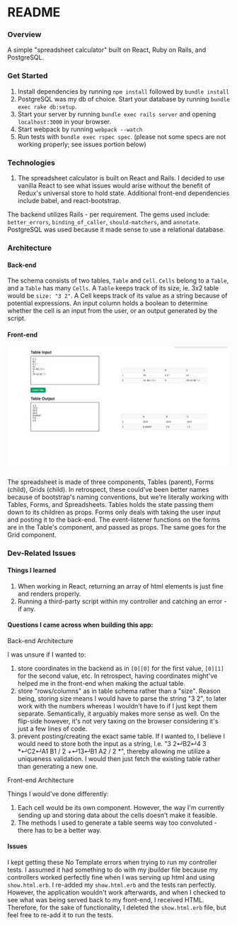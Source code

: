 # README

### Overview

A simple "spreadsheet calculator" built on React, Ruby on Rails, and PostgreSQL.


### Get Started

1. Install dependencies by running `npm install` followed by `bundle install`
2. PostgreSQL was my db of choice. Start your database by running `bundle exec rake db:setup`.
3. Start your server by running `bundle exec rails server` and opening `localhost:3000` in your browser.
4. Start webpack by running `webpack --watch`
5. Run tests with `bundle exec rspec spec`. (please not some specs are not working properly; see issues portion below)

### Technologies

1. The spreadsheet calculator is built on React and Rails. I decided to use vanilla React to see what issues would arise without the benefit of Redux's universal store to hold state. Additional front-end dependencies include babel, and react-bootstrap. 

The backend utilizes Rails - per requirement. The gems used include: `better_errors`, `binding_of_caller`, `should-matchers`, and `annotate`. PostgreSQL was used because it made sense to use a relational database.

### Architecture

#### Back-end
The schema consists of two tables, `Table` and `Cell`. `Cells` belong to a `Table`, and a `Table` has many `Cells`. A `Table` keeps track of its size, ie. 3x2 table would be `size: "3 2"`. A Cell keeps track of its value as a string because of potential expressions. An input column holds a boolean to determine whether the cell is an input from the user, or an output generated by the script.

#### Front-end

![screenshot](./Spreadsheet/app/assets/images/screen_shot1.png)

The spreadsheet is made of three components, Tables (parent), Forms (child), Grids (child). In retrospect, these could've been better names because of bootstrap's naming conventions, but we're literally working with Tables, Forms, and Spreadsheets. Tables holds the state  passing them down to its children as props. Forms only deals with taking the user input and posting it to the back-end. The event-listener functions on the forms are in the Table's component, and passed as props. The same goes for the Grid component.

### Dev-Related Issues

#### Things I learned

1. When working in React, returning an array of html elements is just fine and renders properly.
2. Running a third-party script within my controller and catching an error - if any.

#### Questions I came across when building this app:

Back-end Architecture

I was unsure if I wanted to:
1. store coordinates in the backend as in `[0][0]` for the first value, `[0][1]` for the second value, etc. In retrospect, having coordinates might've helped me in the front-end when making the actual table.
2. store "rows/columns" as in table schema rather than a "size". Reason being, storing size means I would have to parse the string "3 2", to later work with the numbers whereas I wouldn't have to if I just kept them separate. Semantically, it arguably makes more sense as well. On the flip-side however, it's not very taxing on the browser considering it's just a few lines of code.
3. prevent posting/creating the exact same table. If I wanted to, I believe I would need to store both the input as a string, I.e. "3 2↵B2↵4 3 *↵C2↵A1 B1 / 2 +↵13↵B1 A2 / 2 *", thereby allowing me utilize a uniqueness validation. I would then just fetch the existing table rather than generating a new one.

Front-end Architecture

Things I would've done differently:
1. Each cell would be its own component. However, the way I'm currently sending up and storing data about the cells doesn't make it feasible.
2. The methods I used to generate a table seems way too convoluted - there has to be a better way.

#### Issues

I kept getting these No Template errors when trying to run my controller tests. I assumed it had something to do with my jbuilder file because my controllers worked perfectly fine when I was serving up html and using `show.html.erb`. I re-added my `show.html.erb` and the tests ran perfectly. However, the application wouldn't work afterwards, and when I checked to see what was being served back to my front-end, I received HTML. Therefore, for the sake of functionality, I deleted the `show.html.erb` file, but feel free to re-add it to run the tests.